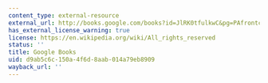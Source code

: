 ```yaml
---
content_type: external-resource
external_url: http://books.google.com/books?id=JlRK0tfulkwC&pg=PAfrontcover
has_external_license_warning: true
license: https://en.wikipedia.org/wiki/All_rights_reserved
status: ''
title: Google Books
uid: d9ab5c6c-150a-4f6d-8aab-014a79eb8909
wayback_url: ''
---
```

